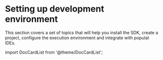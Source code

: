 # Setting up development environment

This section covers a set of topics that will help you install the SDK, create a project, configure the execution environment and integrate with populat IDEs.

import DocCardList from '@theme/DocCardList';

<DocCardList />
